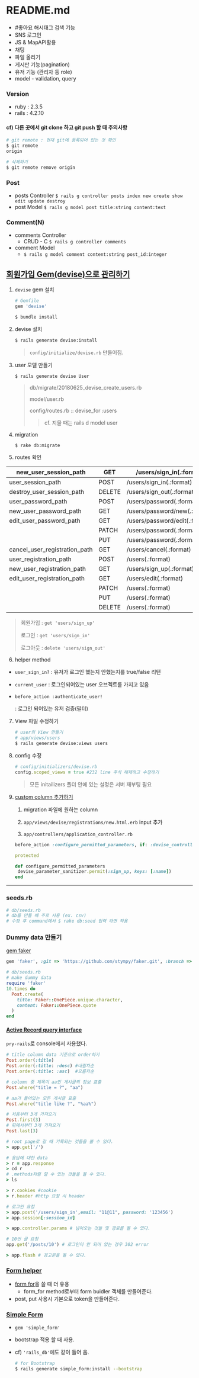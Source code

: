 # README.md

- #좋아요 해시태그 검색 기능
- SNS 로그인
- JS & MapAPI활용
- 채팅
- 파일 올리기
- 게시판 기능(pagination)
- 유저 기능 (관리자 등 role)
- model - validation, query



### Version

- ruby : 2.3.5
- rails : 4.2.10



#### cf) 다른 곳에서 git clone 하고 git push 할 때 주의사항

```bash
# git remote : 현재 git에 등록되어 있는 것 확인
$ git remote
origin

# 삭제하기
$ git remote remove origin
```



### Post

- posts Controller 
  `$ rails g controller posts index new create show edit update destroy`
- post Model
  `$ rails g model post title:string content:text`



### Comment(N)

- comments Controller
  - CRUD - C
    `$ rails g controller comments`
- comment Model
  - `$ rails g model comment content:string post_id:integer` 



## [회원가입 Gem(devise)으로 관리하기](https://github.com/plataformatec/devise#getting-started)

1. `devise` gem 설치

   ```ruby
   # Gemfile
   gem 'devise'
   ```

   ```bash
   $ bundle install
   ```

2. devise 설치

   ```bash
   $ rails generate devise:install
   ```

   > `config/initialize/devise.rb` 만들어짐.

3. user 모델 만들기

   ```bash
   $ rails generate devise User 
   ```

   > db/migrate/20180625_devise_create_users.rb
   >
   > model/user.rb
   >
   > config/routes.rb :: devise_for :users
   >
   > >  cf. 지울 때는 rails d model user

4. migration

   ```bash
   $ rake db:migrate
   ```

5. routes 확인

| new_user_session_path         | GET    | /users/sign_in(.:format)       | devise/sessions#new         |
| ----------------------------- | ------ | ------------------------------ | --------------------------- |
| user_session_path             | POST   | /users/sign_in(.:format)       | devise/sessions#create      |
| destroy_user_session_path     | DELETE | /users/sign_out(.:format)      | devise/sessions#destroy     |
| user_password_path            | POST   | /users/password(.:format)      | devise/passwords#create     |
| new_user_password_path        | GET    | /users/password/new(.:format)  | devise/passwords#new        |
| edit_user_password_path       | GET    | /users/password/edit(.:format) | devise/passwords#edit       |
|                               | PATCH  | /users/password(.:format)      | devise/passwords#update     |
|                               | PUT    | /users/password(.:format)      | devise/passwords#update     |
| cancel_user_registration_path | GET    | /users/cancel(.:format)        | devise/registrations#cancel |
| user_registration_path        | POST   | /users(.:format)               | devise/registrations#create |
| new_user_registration_path    | GET    | /users/sign_up(.:format)       | devise/registrations#new    |
| edit_user_registration_path   | GET    | /users/edit(.:format)          | devise/registrations#edit   |
|                               | PATCH  | /users(.:format)               | devise/registrations#update |
|                               | PUT    | /users(.:format)               | devise/registrations#update |
|                               | DELETE | /users(.:format)               |                             |

> 회원가입 : `get 'users/sign_up'`
>
> 로그인 : `get 'users/sign_in'`
>
> 로그아웃 : `delete 'users/sign_out'`

6. helper method

- `user_sign_in?` : 유저가 로그인 했는지 안했는지를 true/false 리턴

- `current_user` : 로그인되어있는 user 오브젝트를 가지고 있음

- `before_action :authenticate_user!`

  : 로그인 되어있는 유저 검증(필터)

7. View 파일 수정하기

   ```bash
   # user의 View 만들기
   # app/views/users
   $ rails generate devise:views users
   ```

8. config 수정

   ```ruby
   # config/initializers/devise.rb
   config.scoped_views = true #232 line 주석 해제하고 수정하기
   ```

   > 모든 initailizers 폴더 안에 있는 설정은 서버 재부팅 필요

9. [custom column 추가하기](https://github.com/plataformatec/devise#strong-parameters) 

   1. migration 파일에 원하는 column 

   2. `app/views/devise/registrations/new.html.erb` input 추가

   3. `app/controllers/application_controller.rb`

   ```ruby
   before_action :configure_permitted_parameters, if: :devise_controller?
   
   protected
   
   def configure_permitted_parameters
   	devise_parameter_sanitizer.permit(:sign_up, keys: [:name])
   end
   ```



----------

### seeds.rb

```ruby
# db/seeds.rb
# db를 만들 때 주로 사용 (ex. csv)
# 수정 후 command에서 $ rake db:seed 입력 하면 적용
```



### Dummy data 만들기

[gem faker](https://github.com/stympy/faker)

```ruby
gem 'faker', :git => 'https://github.com/stympy/faker.git', :branch => 'master'
```

```ruby
# db/seeds.rb
# make dummy data
require 'faker'
10.times do
  Post.create(
    title: Faker::OnePiece.unique.character,
    content: Faker::OnePiece.quote
  )
end
```



#### [Active Record query interface](http://guides.rubyonrails.org/active_record_querying.html#array-conditions)

`pry-rails`로 console에서 사용했다.

```ruby
# title column data 기준으로 order하기
Post.order(:title)
Post.order(:title: :desc) #내림차순
Post.order(:title: :asc)  #오름차순

# column 중 제목이 aa인 게시글의 정보 표출
Post.where("title = ?", "aa")

# aa가 들어있는 모든 게시글 표출
Post.where("title like ?", "%aa%")

# 처음부터 3개 가져오기
Post.first(3)
# 뒤에서부터 3개 가져오기
Post.last(3)
```

```ruby
# root page로 갈 때 기록되는 것들을 볼 수 있다.
> app.get('/')

# 응답에 대한 data
> r = app.response
> cd r
# .methods처럼 할 수 있는 것들을 볼 수 있다.
> ls

> r.cookies #cookie
> r.header #http 요청 시 header

# 로그인 요청
> app.post('/users/sign_in',email: "11@11", password: '123456')
> app.session[:session_id]

> app.controller.params # 넘어오는 것들 및 경로를 볼 수 있다.

# 10번 글 요청
app.get('/posts/10') # 로그인이 안 되어 있는 경우 302 error

> app.flash # 경고문을 볼 수 있다.
```



### [Form helper](http://guides.rubyonrails.org/form_helpers.html)

- [form for](http://guides.rubyonrails.org/form_helpers.html#binding-a-form-to-an-object)을 쓸 때 더 유용
  -  form_for method로부터 form buidler 객체를 만들어준다.
- post, put 사용시 기본으로 token을 만들어준다.



### [Simple Form](https://github.com/plataformatec/simple_form)

- `gem 'simple_form'`

- bootstrap 적용 할 때 사용.

- cf) `'rails_db'`에도 같이 들어 옴.

  ```bash
  # for Bootstrap
  $ rails generate simple_form:install --bootstrap
  ```

  
